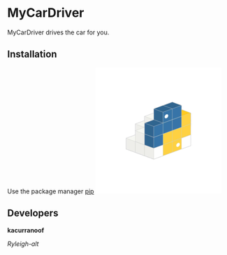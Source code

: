 # MyCarDriver

MyCarDriver drives the car for you.

## Installation

Use the package manager [pip](https://pypi.org/project/pip/ )
![](https://raw.githubusercontent.com/github/explore/666de02829613e0244e9441b114edb85781e972c/topics/pip/pip.png)

## Developers

**kacurranoof**

_Ryleigh-alt_

